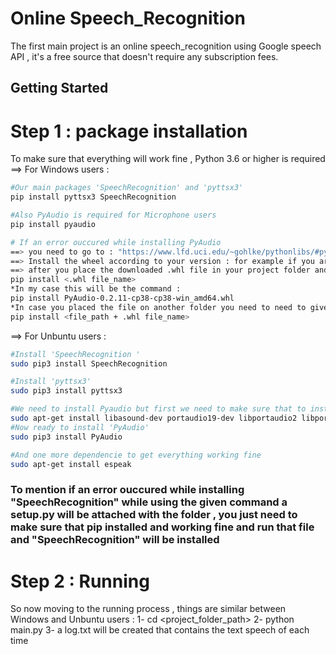 # Online Speech_Recognition
 The first main project is an online speech_recognition using Google speech API , it's a free source that doesn't require any subscription fees. 

## Getting Started 
# Step 1 : package installation 
To make sure that everything will work fine , Python 3.6 or higher is required 
==> For Windows users : 
``` bash
#Our main packages 'SpeechRecognition' and 'pyttsx3'
pip install pyttsx3 SpeechRecognition 

#Also PyAudio is required for Microphone users 
pip install pyaudio

# If an error ouccured while installing PyAudio 
==> you need to go to : "https://www.lfd.uci.edu/~gohlke/pythonlibs/#pyaudio"
==> Install the wheel according to your version : for example if you are using 3.8 python you should look for a version with 'cp38' in name and 64bit system you should look for 'win_amd64' if 32bit so it will be 'win32'
==> after you place the downloaded .whl file in your project folder and run this command :
pip install <.whl file_name> 
*In my case this will be the command :  
pip install PyAudio-0.2.11-cp38-cp38-win_amd64.whl 
*In case you placed the file on another folder you need to need to give the full path + file name :
pip install <file_path + .whl file_name> 
```

==> For Unbuntu users : 
``` bash
#Install 'SpeechRecognition '
sudo pip3 install SpeechRecognition  

#Install 'pyttsx3'
sudo pip3 install pyttsx3 

#We need to install Pyaudio but first we need to make sure that to install these dependencies
sudo apt-get install libasound-dev portaudio19-dev libportaudio2 libportaudiocpp0
#Now ready to install 'PyAudio'
sudo pip3 install PyAudio

#And one more dependencie to get everything working fine 
sudo apt-get install espeak
``` 
### To mention if an error ouccured while installing "SpeechRecognition" while using the given command a setup.py will be attached with the folder , you just need to make sure that pip installed and working fine and run that file and "SpeechRecognition" will be installed 

# Step 2 : Running 
So now moving to the running process , things are similar between Windows and Unbuntu users :
1- cd <project_folder_path>
2- python main.py
3- a log.txt will be created that contains the text speech of each time 
